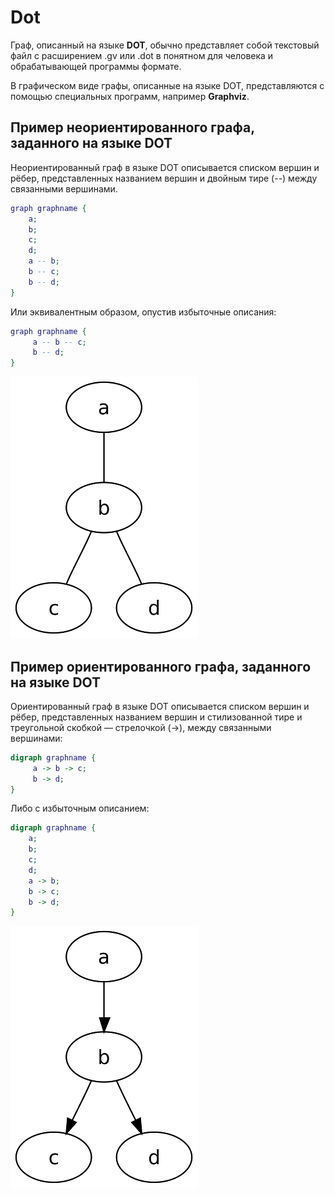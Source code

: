 # Dot 

Граф, описанный на языке **DOT**, обычно представляет собой текстовый файл с расширением .gv или .dot в понятном для человека и обрабатывающей программы формате.

В графическом виде графы, описанные на языке DOT, представляются с помощью специальных программ, например **Graphviz**.

## Пример неориентированного графа, заданного на языке DOT

Неориентированный граф в языке DOT описывается списком вершин и рёбер, представленных названием вершин и двойным тире (--) между связанными вершинами.

```dot
graph graphname {
    a;
    b;
    c;
    d;
    a -- b;
    b -- c;
    b -- d;
}
```

Или эквивалентным образом, опустив избыточные описания:

```dot
graph graphname {
     a -- b -- c;
     b -- d;
}
```

![dot-not-orient-graph](../misc/images/dot-not-orient-graph.png)

## Пример ориентированного графа, заданного на языке DOT

Ориентированный граф в языке DOT описывается списком вершин и рёбер, представленных названием вершин и стилизованной тире и треугольной скобкой — стрелочкой (->), между связанными вершинами:

```dot
digraph graphname {
     a -> b -> c;
     b -> d;
}
```

Либо с избыточным описанием:

```dot
digraph graphname {
    a;
    b;
    c;
    d;
    a -> b;
    b -> c;
    b -> d;
}
```

![dot-orient-graph](../misc/images/dot-orient-graph.png)
